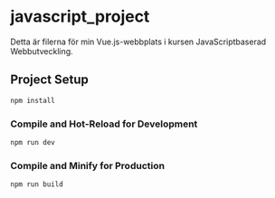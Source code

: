 # javascript_project
Detta är filerna för min Vue.js-webbplats i kursen JavaScriptbaserad Webbutveckling.

## Project Setup

```sh
npm install
```

### Compile and Hot-Reload for Development

```sh
npm run dev
```

### Compile and Minify for Production

```sh
npm run build
```
